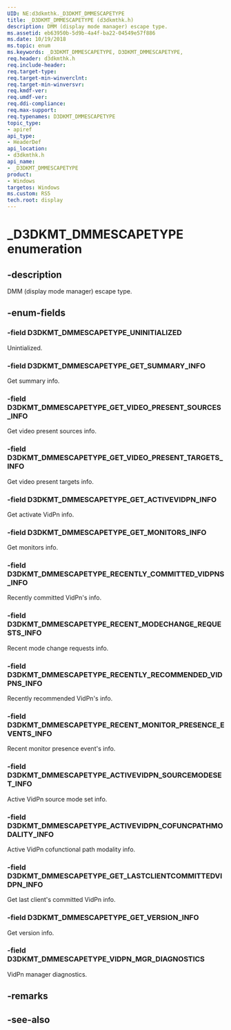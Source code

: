 ```yaml
---
UID: NE:d3dkmthk._D3DKMT_DMMESCAPETYPE
title: _D3DKMT_DMMESCAPETYPE (d3dkmthk.h)
description: DMM (display mode manager) escape type.
ms.assetid: eb63950b-5d9b-4a4f-ba22-04549e57f886
ms.date: 10/19/2018
ms.topic: enum
ms.keywords: _D3DKMT_DMMESCAPETYPE, D3DKMT_DMMESCAPETYPE, 
req.header: d3dkmthk.h
req.include-header:
req.target-type:
req.target-min-winverclnt:
req.target-min-winversvr:
req.kmdf-ver:
req.umdf-ver:
req.ddi-compliance:
req.max-support:
req.typenames: D3DKMT_DMMESCAPETYPE
topic_type: 
- apiref
api_type: 
- HeaderDef
api_location: 
- d3dkmthk.h
api_name: 
- _D3DKMT_DMMESCAPETYPE
product:
- Windows
targetos: Windows
ms.custom: RS5
tech.root: display
---
```


# _D3DKMT_DMMESCAPETYPE enumeration

## -description

DMM (display mode manager) escape type.

## -enum-fields

### -field D3DKMT_DMMESCAPETYPE_UNINITIALIZED 

Unintialized.

### -field D3DKMT_DMMESCAPETYPE_GET_SUMMARY_INFO 

Get summary info.

### -field D3DKMT_DMMESCAPETYPE_GET_VIDEO_PRESENT_SOURCES_INFO 

Get video present sources info.

### -field D3DKMT_DMMESCAPETYPE_GET_VIDEO_PRESENT_TARGETS_INFO 

Get video present targets info.

### -field D3DKMT_DMMESCAPETYPE_GET_ACTIVEVIDPN_INFO 

Get activate VidPn info.

### -field D3DKMT_DMMESCAPETYPE_GET_MONITORS_INFO 

Get monitors info.

### -field D3DKMT_DMMESCAPETYPE_RECENTLY_COMMITTED_VIDPNS_INFO 

Recently committed VidPn's info.

### -field D3DKMT_DMMESCAPETYPE_RECENT_MODECHANGE_REQUESTS_INFO 

Recent mode change requests info.

### -field D3DKMT_DMMESCAPETYPE_RECENTLY_RECOMMENDED_VIDPNS_INFO 

Recently recommended VidPn's info.

### -field D3DKMT_DMMESCAPETYPE_RECENT_MONITOR_PRESENCE_EVENTS_INFO 

Recent monitor presence event's info.

### -field D3DKMT_DMMESCAPETYPE_ACTIVEVIDPN_SOURCEMODESET_INFO 

Active VidPn source mode set info.

### -field D3DKMT_DMMESCAPETYPE_ACTIVEVIDPN_COFUNCPATHMODALITY_INFO 

Active VidPn cofunctional path modality info.

### -field D3DKMT_DMMESCAPETYPE_GET_LASTCLIENTCOMMITTEDVIDPN_INFO 

Get last client's committed VidPn info.

### -field D3DKMT_DMMESCAPETYPE_GET_VERSION_INFO 

Get version info.

### -field D3DKMT_DMMESCAPETYPE_VIDPN_MGR_DIAGNOSTICS 

VidPn manager diagnostics.

## -remarks

## -see-also
